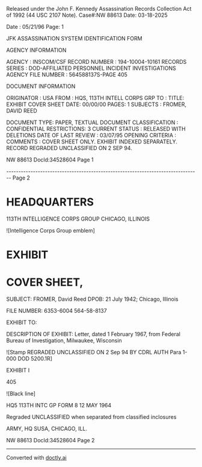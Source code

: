 Released under the John F. Kennedy
Assassination Records Collection Act of
1992 (44 USC 2107 Note). Case#:NW
88613 Date: 03-18-2025

Date : 05/21/96
Page: 1

JFK ASSASSINATION SYSTEM
IDENTIFICATION FORM

AGENCY INFORMATION

AGENCY : INSCOM/CSF
RECORD NUMBER : 194-10004-10161
RECORDS SERIES : DOD-AFFILIATED PERSONNEL INCIDENT INVESTIGATIONS
AGENCY FILE NUMBER : 564588137S-PAGE 405

DOCUMENT INFORMATION

ORIGINATOR : USA
FROM : HQS, 113TH INTELL CORPS GRP
TO :
TITLE: EXHIBIT COVER SHEET
DATE: 00/00/00
PAGES: 1
SUBJECTS : FROMER, DAVID REED

DOCUMENT TYPE: PAPER, TEXTUAL DOCUMENT
CLASSIFICATION : CONFIDENTIAL
RESTRICTIONS: 3
CURRENT STATUS : RELEASED WITH DELETIONS
DATE OF LAST REVIEW : 03/07/95
OPENING CRITERIA :
COMMENTS : COVER SHEET ONLY. EXHIBIT INDEXED SEPARATELY. RECORD
REGRADED UNCLASSIFIED ON 2 SEP 94.

NW 88613 Docld:34528604 Page 1


-------------------------------------------------------------------------------- Page 2

# HEADQUARTERS
113TH INTELLIGENCE CORPS GROUP
CHICAGO, ILLINOIS

![Intelligence Corps Group emblem]

# EXHIBIT

# COVER SHEET,

SUBJECT: FROMER, David Reed
DPOB: 21 July 1942; Chicago, Illinois

FILE NUMBER: 6353-6004 564-58-8137

EXHIBIT TO:

DESCRIPTION OF EXHIBIT: Letter, dated 1 February 1967, from
Federal Bureau of Investigation, Milwaukee,
Wisconsin

![Stamp REGRADED UNCLASSIFIED ON 2 Sep 94 BY CDRL AUTH Para 1-000 DOD 5200.1R]

EXHIBIT I

405

![Black line]

HQ5 113TH INTC GP FORM 8
12 MAY 1964

Regraded UNCLASSIFIED
when separated from
classified inclosures

ARMY, HQ SUSA, CHICAGO, ILL.

NW 88613 DocId:34528604 Page 2


---
Converted with [doctly.ai](https://doctly.ai)